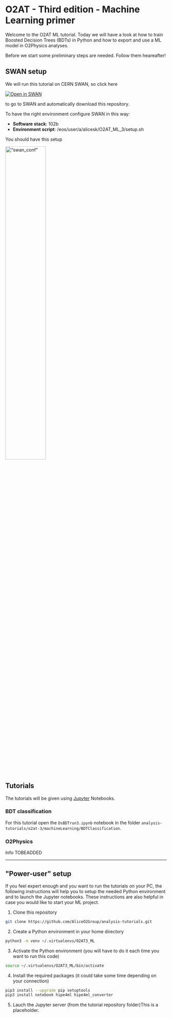 # O2AT - Third edition - Machine Learning primer

Welcome to the O2AT ML tutorial. Today we will have a look at how to train Boosted Decision Trees (BDTs) in Python and how to export and use a ML model in O2Physics analyses.

Before we start some preliminary steps are needed. Follow them heareafter!

## SWAN setup

We will run this tutorial on CERN SWAN, so click here

[![Open in SWAN](https://swanserver.web.cern.ch/swanserver/images/badge_swan_white_150.png)](https://cern.ch/swanserver/cgi-bin/go?projurl=https://github.com/AliceO2Group/analysis-tutorials.git)

to go to SWAN and automatically download this repository.

To have the right environment configure SWAN in this way:

- **Software stack**: 102b
- **Environment script**: /eos/user/a/alicesk/O2AT_ML_3/setup.sh

You should have this setup

<img src="img/swan_configuration_highlight.png" alt= “swan_conf” width="50%">

## Tutorials

The tutorials will be given using [Jupyter](https://jupyter.org/) Notebooks.

### BDT classification

For this tutorial open the `DsBDTrun3.ipynb` notebook in the folder `analysis-tutorials/o2at-3/machineLearning/BDTClassification`.

### O2Physics

Info TOBEADDED

---

## "Power-user" setup

If you feel expert enough and you want to run the tutorials on your PC, the following instructions will help you to setup the needed Python environment and to launch the Jupyter notebooks. These instructions are also helpful in case you would like to start your ML project.

1. Clone this repository

```bash
git clone https://github.com/AliceO2Group/analysis-tutorials.git
```

2. Create a Python environment in your home directory

```bash
python3 -m venv ~/.virtualenvs/O2AT3_ML
```

3. Activate the Python environment (you will have to do it each time you want to run this code)

```bash
source ~/.virtualenvs/O2AT3_ML/bin/activate
```

4. Install the required packages (it could take some time depending on your connection)

```bash
pip3 install --upgrade pip setuptools
pip3 install notebook hipe4ml hipe4ml_converter
```

5. Lauch the Jupyter server (from the tutorial repository folder)This is a placeholder.
